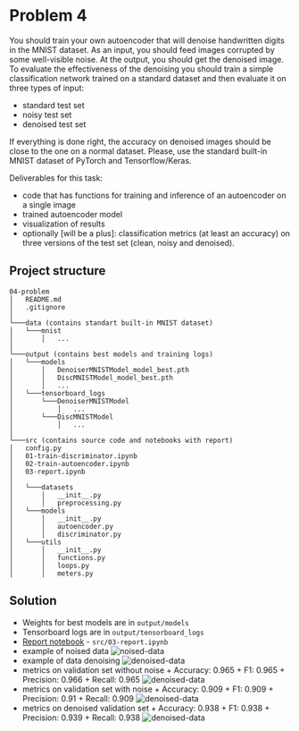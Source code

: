 # Problem 4

You should train your own autoencoder that will denoise handwritten digits in the MNIST dataset. As an input, you should feed images corrupted by some well-visible noise. At the output, you should get the denoised image.
To evaluate the effectiveness of the denoising you should train a simple classification network trained on a standard dataset and then evaluate it on three types of input:

+ standard test set
+ noisy test set
+ denoised test set

If everything is done right, the accuracy on denoised images should be close to the one on a normal dataset. Please, use the standard built-in MNIST dataset of PyTorch and Tensorflow/Keras.

Deliverables for this task:

+ code that has functions for training and inference of an autoencoder on a single image
+ trained autoencoder model
+ visualization of results
+ optionally [will be a plus]: classification metrics (at least an accuracy) on three versions of the test set (clean, noisy and denoised).

## Project structure

```
04-problem
│   README.md
│   .gitignore
│
└───data (contains standart built-in MNIST dataset)
│   └───mnist
│       │   ...
│   
└───output (contains best models and training logs)
│   └───models
│       │   DenoiserMNISTModel_model_best.pth
│       │   DiscMNISTModel_model_best.pth
│       │   ...
│   └───tensorboard_logs
│       └───DenoiserMNISTModel
│           │   ...
│       └───DiscMNISTModel
│           │   ...
│
└───src (contains source code and notebooks with report)
│   config.py
│   01-train-discriminator.ipynb
│   02-train-autoencoder.ipynb
│   03-report.ipynb
│
│   └───datasets
│       │   __init__.py
│       │   preprocessing.py
│   └───models
│       │   __init__.py
│       │   autoencoder.py
│       │   discriminator.py
│   └───utils
│       │   __init__.py
│       │   functions.py
│       │   loops.py
│       │   meters.py
```

## Solution

+ Weights for best models are in `output/models`
+ Tensorboard logs are in `output/tensorboard_logs`
+ [Report notebook](https://github.com/kryvokhyzha/examples-and-courses/tree/master/it-jim-labs/04-problem/src/03-report.ipynb) - `src/03-report.ipynb`
+ example of noised data
![noised-data](https://github.com/kryvokhyzha/examples-and-courses/tree/master/it-jim-labs/04-problem/assets/noised-data.png)
+ example of data denoising
![denoised-data](https://github.com/kryvokhyzha/examples-and-courses/tree/master/it-jim-labs/04-problem/assets/denoised-data.png)
+ metrics on validation set without noise
        + Accuracy: 0.965
        + F1: 0.965
        + Precision: 0.966
        + Recall: 0.965
        ![denoised-data](https://github.com/kryvokhyzha/examples-and-courses/tree/master/it-jim-labs/04-problem/assets/val-without-noise.png)
+ metrics on validation set with noise
        + Accuracy: 0.909
        + F1: 0.909
        + Precision: 0.91
        + Recall: 0.909
        ![denoised-data](https://github.com/kryvokhyzha/examples-and-courses/tree/master/it-jim-labs/04-problem/assets/val-with-noise.png)
+ metrics on denoised validation set
        + Accuracy: 0.938
        + F1: 0.938
        + Precision: 0.939
        + Recall: 0.938
        ![denoised-data](https://github.com/kryvokhyzha/examples-and-courses/tree/master/it-jim-labs/04-problem/assets/denoised-val.png)
